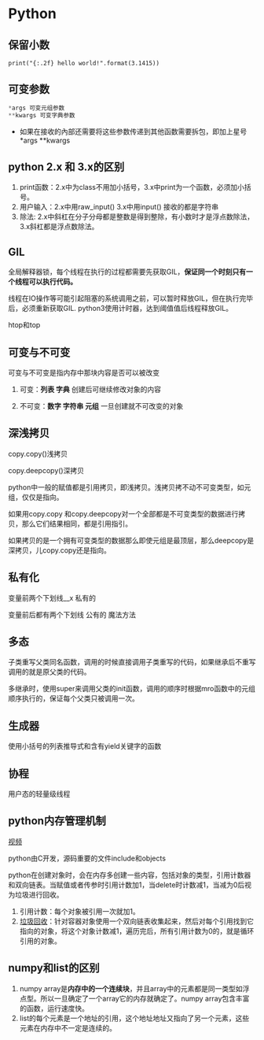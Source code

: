 # Python
## 保留小数
```shell
print("{:.2f} hello world!".format(3.1415))
```
## 可变参数
```python
*args 可变元组参数
**kwargs 可变字典参数
```
- 如果在接收的內部还需要将这些参数传递到其他函数需要拆包，即加上星号*args **kwargs

## python 2.x 和 3.x的区别

1.  print函数：2.x中为class不用加小括号，3.x中print为一个函数，必须加小括号。
2.  用户输入：2.x中用raw_input() 3.x中用input() 接收的都是字符串
3.  除法: 2.x中斜杠在分子分母都是整数是得到整除，有小数时才是浮点数除法， 3.x斜杠都是浮点数除法。

## GIL

全局解释器锁，每个线程在执行的过程都需要先获取GIL，**保证同一个时刻只有一个线程可以执行代码。**

线程在IO操作等可能引起阻塞的系统调用之前，可以暂时释放GIL，但在执行完毕后，必须重新获取GIL. python3使用计时器，达到阈值值后线程释放GIL。

htop和top

## 可变与不可变

可变与不可变是指内存中那块内容是否可以被改变

1.  可变：**列表 字典** 创建后可继续修改对象的内容

2.  不可变：**数字 字符串 元组**  一旦创建就不可改变的对象

## 深浅拷贝

copy.copy()浅拷贝

copy.deepcopy()深拷贝

python中一般的赋值都是引用拷贝，即浅拷贝。浅拷贝拷不动不可变类型，如元组，仅仅是指向。

如果用copy.copy 和copy.deepcopy对一个全部都是不可变类型的数据进行拷贝，那么它们结果相同，都是引用指引。

如果拷贝的是一个拥有可变类型的数据那么即使元组是最顶层，那么deepcopy是深拷贝，儿copy.copy还是指向。

## 私有化

变量前两个下划线__x 私有的

变量前后都有两个下划线 公有的 魔法方法

## 多态

子类重写父类同名函数，调用的时候直接调用子类重写的代码，如果继承后不重写调用的就是原父类的代码。

多继承时，使用super来调用父类的init函数，调用的顺序时根据mro函数中的元组顺序执行的，保证每个父类只被调用一次。

## 生成器

使用小括号的列表推导式和含有yield关键字的函数

## 协程

用户态的轻量级线程

## python内存管理机制

[视频](https://www.bilibili.com/video/BV1bJ411B7cZ?from=search&seid=731223436955367990)

python由C开发，源码重要的文件include和objects

python在创建对象时，会在内存多创建一些内容，包括对象的类型，引用计数器和双向链表。当赋值或者传参时引用计数加1，当delete时计数减1，当减为0后视为垃圾进行回收。

1.  引用计数：每个对象被引用一次就加1。
2.  [垃圾回收](https://www.bilibili.com/video/BV1T7411F7Wg?from=search&seid=731223436955367990)：针对容器对象使用一个双向链表收集起来，然后对每个引用找到它指向的对象，将这个对象计数减1，遍历完后，所有引用计数为0的，就是循环引用的对象。

## numpy和list的区别

1.  numpy array是**内存中的一个连续块**，并且array中的元素都是同一类型如浮点型。所以一旦确定了一个array它的内存就确定了。numpy array包含丰富的函数，运行速度快。
2.  list的每个元素是一个地址的引用，这个地址地址又指向了另一个元素，这些元素在内存中不一定是连续的。

